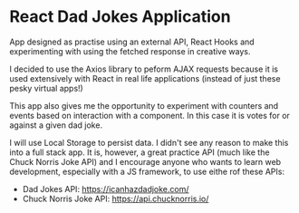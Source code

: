 # React Dad Jokes Application

App designed as practise using an external API, React Hooks and experimenting with using the fetched response in creative ways.

I decided to use the Axios library to peform AJAX requests because it is used extensively with React in real life applications (instead of just these pesky virtual apps!)

This app also gives me the opportunity to experiment with counters and events based on interaction with a component. In this case it is votes for or against a given dad joke.

I will use Local Storage to persist data. I didn't see any reason to make this into a full stack app. It is, however, a great practice API (much like the Chuck Norris Joke API) and I encourage anyone who wants to learn web development, especially with a JS framework, to use eithe rof these APIs:

- Dad Jokes API: https://icanhazdadjoke.com/
- Chuck Norris Joke API: https://api.chucknorris.io/
